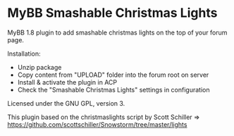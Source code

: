 # MyBB Smashable Christmas Lights
MyBB 1.8 plugin to add smashable christmas lights on the top of your forum page.

Installation:
* Unzip package
* Copy content from "UPLOAD" folder into the forum root on server
* Install & activate the plugin in ACP
* Check the "Smashable Christmas Lights" settings in configuration

Licensed under the GNU GPL, version 3.

This plugin based on the christmaslights script by Scott Schiller
=> https://github.com/scottschiller/Snowstorm/tree/master/lights
